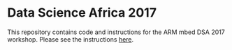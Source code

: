 # Data Science Africa 2017

This repository contains code and instructions for the ARM mbed DSA 2017 workshop.
Please see the instructions [here](instructions.md).
